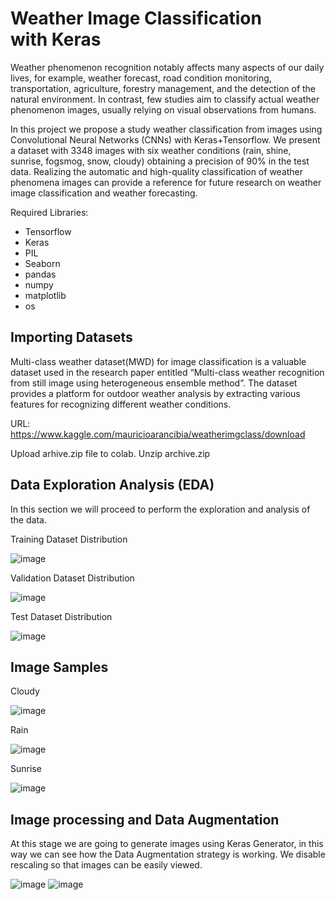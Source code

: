 # Weather Image Classification with Keras

Weather phenomenon recognition notably affects many aspects of our daily lives, for example, weather forecast, road condition monitoring, transportation, agriculture, forestry management, and the detection of the natural environment. In contrast, few studies aim to classify actual weather phenomenon images, usually relying on visual observations from humans.

In this project we propose a study weather classification from images using Convolutional Neural Networks (CNNs) with Keras+Tensorflow. We present a dataset with 3348 images with six weather conditions (rain, shine, sunrise, fogsmog, snow, cloudy) obtaining a precision of 90% in the test data. Realizing the automatic and high-quality classification of weather phenomena images can provide a reference for future research on weather image classification and weather forecasting.

Required Libraries:
- Tensorflow
- Keras
- PIL
- Seaborn
- pandas
- numpy
- matplotlib
- os

## Importing Datasets

Multi-class weather dataset(MWD) for image classification is a valuable dataset used in the research paper entitled “Multi-class weather recognition from still image using heterogeneous ensemble method”. The dataset provides a platform for outdoor weather analysis by extracting various features for recognizing different weather conditions.

URL: https://www.kaggle.com/mauricioarancibia/weatherimgclass/download

Upload arhive.zip file to colab.
Unzip archive.zip

## Data Exploration Analysis (EDA)

In this section we will proceed to perform the exploration and analysis of the data.

Training Dataset Distribution

![image](https://user-images.githubusercontent.com/459689/151182165-bb84cdb9-35a0-42a5-9f0c-bbbc6b0eb4e5.png)

Validation Dataset Distribution

![image](https://user-images.githubusercontent.com/459689/151178807-358975ef-0170-42c9-a2d4-96b83229f690.png)

Test Dataset Distribution

![image](https://user-images.githubusercontent.com/459689/151178822-7ee75d3b-90cc-4551-97d5-e556ea22dda6.png)

## Image Samples
Cloudy

![image](https://user-images.githubusercontent.com/459689/151182218-e8e4a38e-9f4c-4994-bf7e-67daaa7fb069.png)

Rain

![image](https://user-images.githubusercontent.com/459689/151182240-e50e52ce-cad4-470c-841c-57d59fd099a0.png)

Sunrise

![image](https://user-images.githubusercontent.com/459689/151182332-2bd75867-96d7-45a7-bb22-5d6525c49236.png)

## Image processing and Data Augmentation
At this stage we are going to generate images using Keras Generator, in this way we can see how the Data Augmentation strategy is working. We disable rescaling so that images can be easily viewed.

![image](https://user-images.githubusercontent.com/459689/151182590-2788bec7-1737-4a9b-bc0a-85785f1e5fe0.png)
![image](https://user-images.githubusercontent.com/459689/151182624-0c2c61ce-bdee-419e-90c5-8e9a9339be78.png)







